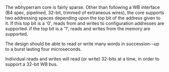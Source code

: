 The wbhyperram core is fairly sparse.  Other than following a WB interface
(B4 spec, pipelined, 32-bit, trimmed of extraneous wires), the core supports
two addressing spaces depending upon the top bit of the address given to it.
If this top bit is a '0', reads from and writes to configuration addresses
are supported.  if the top bit is a '1', reads and writes from the memory
are supported.

The design should be able to read or write many words in succession--up to
a burst lasting four microseconds.

Individual reads and writes will read (or write) 32-bits at a time, in order
to support a 32-bit WB bus.
